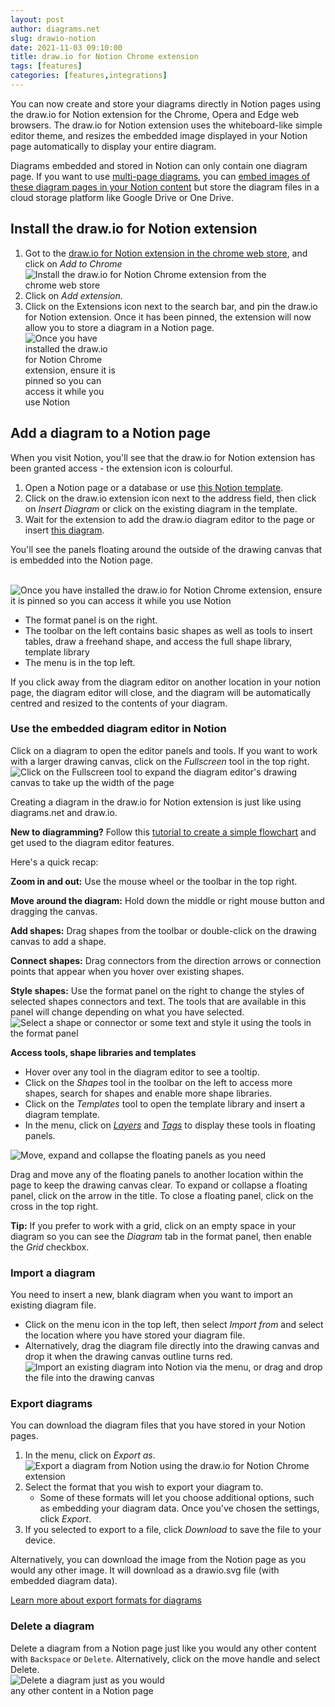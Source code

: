 ```yaml
---
layout: post
author: diagrams.net
slug: drawio-notion
date: 2021-11-03 09:10:00
title: draw.io for Notion Chrome extension
tags: [features]
categories: [features,integrations]
---
```


You can now create and store your diagrams directly in Notion pages using the draw.io for Notion extension for the Chrome, Opera and Edge web browsers. The draw.io for Notion extension uses the whiteboard-like simple editor theme, and resizes the embedded image displayed in your Notion page automatically to display your entire diagram.

Diagrams embedded and stored in Notion can only contain one diagram page. If you want to use [multi-page diagrams](/blog/multiple-page-diagrams.html), you can [embed images of these diagram pages in your Notion content](/blog/embed-diagrams-notion.html) but store the diagram files in a cloud storage platform like Google Drive or One Drive.

## Install the draw.io for Notion extension

1. Got to the [draw.io for Notion extension in the chrome web store](https://chrome.google.com/webstore/detail/drawio-for-notion/plhaalebpkihaccllnkdaokdoeaokmle), and click on _Add to Chrome_
<br /><img src="/assets/img/blog/notion-chrome-extension-install.png" style="width=100%;max-width:400px;height:auto;" alt="Install the draw.io for Notion Chrome extension from the chrome web store">
2. Click on _Add extension_.
3. Click on the Extensions icon next to the search bar, and pin the draw.io for Notion extension. Once it has been pinned, the extension will now allow you to store a diagram in a Notion page.
<br /><img src="/assets/img/blog/notion-chrome-pin-extension.png" style="width=100%;max-width:150px;height:auto;" alt="Once you have installed the draw.io for Notion Chrome extension, ensure it is pinned so you can access it while you use Notion">

## Add a diagram to a Notion page

When you visit Notion, you'll see that the draw.io for Notion extension has been granted access - the extension icon is colourful. 

1. Open a Notion page or a database or use [this Notion template](https://ionian-measure-d3c.notion.site/Draw-io-Diagram-Notion-Template-7ce4c81286c14d4ca994a886e5390efa).
2. Click on the draw.io extension icon next to the address field, then click on _Insert Diagram_ or click on the existing diagram in the template.
3. Wait for the extension to add the draw.io diagram editor to the page or insert [this diagram](https://raw.githubusercontent.com/jgraph/drawio-diagrams/dev/diagrams/notion-template.drawio.svg).

You'll see the panels floating around the outside of the drawing canvas that is embedded into the Notion page.

<br /><img src="/assets/img/blog/notion-chrome-extension-insert-diagram.png" style="width=100%;max-width:500px;height:auto;" alt="Once you have installed the draw.io for Notion Chrome extension, ensure it is pinned so you can access it while you use Notion">

* The format panel is on the right. 
* The toolbar on the left contains basic shapes as well as tools to insert tables, draw a freehand shape, and access the full shape library, template library
* The menu is in the top left. 

If you click away from the diagram editor on another location in your notion page, the diagram editor will close, and the diagram will be automatically centred and resized to the contents of your diagram. 

### Use the embedded diagram editor in Notion

Click on a diagram to open the editor panels and tools. If you want to work with a larger drawing canvas, click on the _Fullscreen_ tool in the top right.
<br /><img src="/assets/img/blog/notion-chrome-extension-fullscreen.png" style="width=100%;max-width:500px;height:auto;" alt="Click on the Fullscreen tool to expand the diagram editor's drawing canvas to take up the width of the page">

Creating a diagram in the draw.io for Notion extension is just like using diagrams.net and draw.io.

**New to diagramming?** Follow this [tutorial to create a simple flowchart](/doc/getting-started-basic-flowchart.html) and get used to the diagram editor features.

Here's a quick recap:

**Zoom in and out:** Use the mouse wheel or the toolbar in the top right.

**Move around the diagram:** Hold down the middle or right mouse button and dragging the canvas.

**Add shapes:** Drag shapes from the toolbar or double-click on the drawing canvas to add a shape. 

**Connect shapes:** Drag connectors from the direction arrows or connection points that appear when you hover over existing shapes.

**Style shapes:** Use the format panel on the right to change the styles of selected shapes connectors and text. The tools that are available in this panel will change depending on what you have selected.
<br /><img src="/assets/img/blog/notion-chrome-extension-style-shapes.png" style="width=100%;max-width:500px;height:auto;" alt="Select a shape or connector or some text and style it using the tools in the format panel">

**Access tools, shape libraries and templates**

* Hover over any tool in the diagram editor to see a tooltip. 
* Click on the _Shapes_ tool in the toolbar on the left to access more shapes, search for shapes and enable more shape libraries. 
* Click on the _Templates_ tool to open the template library and insert a diagram template.
* In the menu, click on [_Layers_](/doc/layers.html) and [_Tags_](/blog/tags-in-diagrams.html) to display these tools in floating panels.

<img src="/assets/img/blog/notion-chrome-extension-floating-panels.png" style="width=100%;max-width:600px;height:auto;" alt="Move, expand and collapse the floating panels as you need">

Drag and move any of the floating panels to another location within the page to keep the drawing canvas clear. To expand or collapse a floating panel, click on the arrow in the title. To close a floating panel, click on the cross in the top right.

**Tip:** If you prefer to work with a grid, click on an empty space in your diagram so you can see the _Diagram_ tab in the format panel, then enable the _Grid_ checkbox.

### Import a diagram

You need to insert a new, blank diagram when you want to import an existing diagram file. 
* Click on the menu icon in the top left, then select _Import from_ and select the location where you have stored your diagram file.
* Alternatively, drag the diagram file directly into the drawing canvas and drop it when the drawing canvas outline turns red.
<br /><img src="/assets/img/blog/notion-chrome-extension-import-diagram.gif" style="width=100%;max-width:500px;height:auto;" alt="Import an existing diagram into Notion via the menu, or drag and drop the file into the drawing canvas">

### Export diagrams

You can download the diagram files that you have stored in your Notion pages. 

1. In the menu, click on _Export as_.
<br /><img src="/assets/img/blog/notion-chrome-extension-export-as.png" style="width=100%;max-width:600px;height:auto;" alt="Export a diagram from Notion using the draw.io for Notion Chrome extension">
2. Select the format that you wish to export your diagram to. 
   * Some of these formats will let you choose additional options, such as embedding your diagram data. Once you've chosen the settings, click _Export_.
3. If you selected to export to a file, click _Download_ to save the file to your device.

Alternatively, you can download the image from the Notion page as you would any other image. It will download as a drawio.svg file (with embedded diagram data).

[Learn more about export formats for diagrams](/doc/faq/export-diagram.html)

### Delete a diagram

Delete a diagram from a Notion page just like you would any other content with ``Backspace`` or ``Delete``. Alternatively, click on the move handle and select Delete.
<br /><img src="/assets/img/blog/notion-chrome-extension-delete-diagram.png" style="width=100%;max-width:250px;height:auto;" alt="Delete a diagram just as you would any other content in a Notion page">
